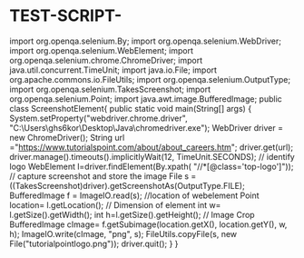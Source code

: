 # TEST-SCRIPT-
import org.openqa.selenium.By;
import org.openqa.selenium.WebDriver;
import org.openqa.selenium.WebElement;
import org.openqa.selenium.chrome.ChromeDriver;
import java.util.concurrent.TimeUnit;
import java.io.File;
import org.apache.commons.io.FileUtils;
import org.openqa.selenium.OutputType;
import org.openqa.selenium.TakesScreenshot;
import org.openqa.selenium.Point;
import java.awt.image.BufferedImage;
public class ScreenshotElement{
   public static void main(String[] args) {
      System.setProperty("webdriver.chrome.driver", "C:\\Users\\ghs6kor\\Desktop\\Java\\chromedriver.exe");
      WebDriver driver = new ChromeDriver();
      String url ="https://www.tutorialspoint.com/about/about_careers.htm";
      driver.get(url);
      driver.manage().timeouts().implicitlyWait(12, TimeUnit.SECONDS);
      // identify logo
      WebElement l=driver.findElement(By.xpath( "//*[@class='top-logo']"));
      // capture screenshot and store the image
      File s = ((TakesScreenshot)driver).getScreenshotAs(OutputType.FILE);
      BufferedImage f = ImageIO.read(s);
      //location of webelement
      Point location= l.getLocation();
      // Dimension of element
      int w= l.getSize().getWidth();
      int h=l.getSize().getHeight();
      // Image Crop
      BufferedImage cImage= f.getSubimage(location.getX(), location.getY(), w, h);
      ImageIO.write(cImage, "png", s);
      FileUtils.copyFile(s, new File("tutorialpointlogo.png"));
      driver.quit();
   }
}
